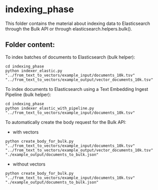 # indexing_phase
This folder contains the material about indexing data to Elasticsearch through the Bulk API or through elasticsearch.helpers.bulk().

## Folder content:

To index batches of documents to Elasticsearch (bulk helper):

````
cd indexing_phase
python indexer_elastic.py "../from_text_to_vectors/example_input/documents_10k.tsv" "../from_text_to_vectors/example_output/vector_documents_10k.tsv"
````

To index documents to Elasticsearch using a Text Embedding Ingest Pipeline (bulk helper):

````
cd indexing_phase
python indexer_elastic_with_pipeline.py "../from_text_to_vectors/example_input/documents_10k.tsv"
````

To automatically create the body request for the Bulk API:

- with vectors

````
python create_body_for_bulk.py "../from_text_to_vectors/example_input/documents_10k.tsv" "../from_text_to_vectors/example_output/vector_documents_10k.tsv" "./example_output/documents_to_bulk.json"
````

- without vectors

````
python create_body_for_bulk.py "../from_text_to_vectors/example_input/documents_10k.tsv" "./example_output/documents_to_bulk.json"
````